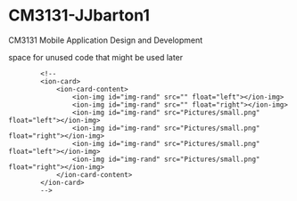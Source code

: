# CM3131-JJbarton1
CM3131 Mobile Application Design and Development

space for unused code that might be used later


            <!--
            <ion-card>
                <ion-card-content>
                    <ion-img id="img-rand" src="" float="left"></ion-img>
                    <ion-img id="img-rand" src="" float="right"></ion-img>
                    <ion-img id="img-rand" src="Pictures/small.png" float="left"></ion-img>
                    <ion-img id="img-rand" src="Pictures/small.png" float="right"></ion-img>
                    <ion-img id="img-rand" src="Pictures/small.png" float="left"></ion-img>
                    <ion-img id="img-rand" src="Pictures/small.png" float="right"></ion-img>
                </ion-card-content>
            </ion-card>
            -->
